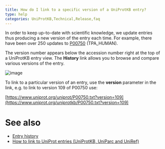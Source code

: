 ```yaml
---
title: How do I link to a specific version of a UniProtKB entry?
type: help
categories: UniProtKB,Technical,Release,faq
---
```


In order to keep up-to-date with scientific knowledge, we update entries thus producing a new version of the entry each time. For example, there have been over 250 updates to [P00750](https://www.uniprot.org/uniprotkb/P00750) (TPA\_HUMAN).

The version number appears below the accession number right at the top of a UniProtKB entry view. The **History** link allows you to browse and compare various versions of the entry.

![image](https://github.com/ebi-uniprot/uniprot-manual/raw/main/images/entry_history_link.png)

To link to a particular version of an entry, use the **version** parameter in the link, e.g. to link to version 109 of P00750 use:

[https://www.uniprot.org/uniprot/P00750.txt?version=109](https://www.uniprot.org/uniprotkb/P00750.txt?version=109)

# See also

-   [Entry history](https://www.uniprot.org/help/entry%5Fhistory)
-   [How to link to UniProt entries (UniProtKB, UniParc and UniRef)](https://www.uniprot.org/help/linking%5Fto%5Funiprot)

